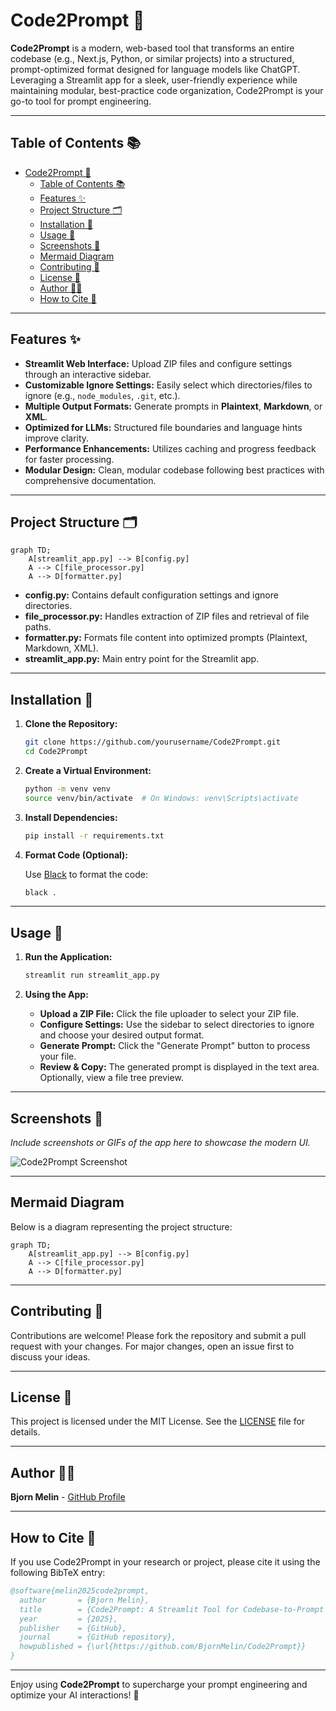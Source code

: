 # Code2Prompt 🚀

**Code2Prompt** is a modern, web-based tool that transforms an entire codebase (e.g., Next.js, Python, or similar projects) into a structured, prompt-optimized format designed for language models like ChatGPT. Leveraging a Streamlit app for a sleek, user-friendly experience while maintaining modular, best-practice code organization, Code2Prompt is your go-to tool for prompt engineering.

---

## Table of Contents 📚

- [Code2Prompt 🚀](#code2prompt-)
  - [Table of Contents 📚](#table-of-contents-)
  - [Features ✨](#features-)
  - [Project Structure 🗂️](#project-structure-️)
  - [Installation 🔧](#installation-)
  - [Usage 🚀](#usage-)
  - [Screenshots 📸](#screenshots-)
  - [Mermaid Diagram](#mermaid-diagram)
  - [Contributing 🤝](#contributing-)
  - [License 📄](#license-)
  - [Author 👨‍💻](#author-)
  - [How to Cite 📝](#how-to-cite-)

---

## Features ✨

- **Streamlit Web Interface:** Upload ZIP files and configure settings through an interactive sidebar.
- **Customizable Ignore Settings:** Easily select which directories/files to ignore (e.g., `node_modules`, `.git`, etc.).
- **Multiple Output Formats:** Generate prompts in **Plaintext**, **Markdown**, or **XML**.
- **Optimized for LLMs:** Structured file boundaries and language hints improve clarity.
- **Performance Enhancements:** Utilizes caching and progress feedback for faster processing.
- **Modular Design:** Clean, modular codebase following best practices with comprehensive documentation.

---

## Project Structure 🗂️

```mermaid
graph TD;
    A[streamlit_app.py] --> B[config.py]
    A --> C[file_processor.py]
    A --> D[formatter.py]
```

- **config.py:** Contains default configuration settings and ignore directories.
- **file_processor.py:** Handles extraction of ZIP files and retrieval of file paths.
- **formatter.py:** Formats file content into optimized prompts (Plaintext, Markdown, XML).
- **streamlit_app.py:** Main entry point for the Streamlit app.

---

## Installation 🔧

1. **Clone the Repository:**

   ```bash
   git clone https://github.com/yourusername/Code2Prompt.git
   cd Code2Prompt
   ```

2. **Create a Virtual Environment:**

   ```bash
   python -m venv venv
   source venv/bin/activate  # On Windows: venv\Scripts\activate
   ```

3. **Install Dependencies:**

   ```bash
   pip install -r requirements.txt
   ```

4. **Format Code (Optional):**

   Use [Black](https://black.readthedocs.io/) to format the code:

   ```bash
   black .
   ```

---

## Usage 🚀

1. **Run the Application:**

   ```bash
   streamlit run streamlit_app.py
   ```

2. **Using the App:**
   - **Upload a ZIP File:** Click the file uploader to select your ZIP file.
   - **Configure Settings:** Use the sidebar to select directories to ignore and choose your desired output format.
   - **Generate Prompt:** Click the "Generate Prompt" button to process your file.
   - **Review & Copy:** The generated prompt is displayed in the text area. Optionally, view a file tree preview.

---

## Screenshots 📸

_Include screenshots or GIFs of the app here to showcase the modern UI._

![Code2Prompt Screenshot](https://via.placeholder.com/800x400?text=Code2Prompt+Streamlit+App)

---

## Mermaid Diagram

Below is a diagram representing the project structure:

```mermaid
graph TD;
    A[streamlit_app.py] --> B[config.py]
    A --> C[file_processor.py]
    A --> D[formatter.py]
```

---

## Contributing 🤝

Contributions are welcome! Please fork the repository and submit a pull request with your changes. For major changes, open an issue first to discuss your ideas.

---

## License 📄

This project is licensed under the MIT License. See the [LICENSE](LICENSE) file for details.

---

## Author 👨‍💻

**Bjorn Melin** - [GitHub Profile](https://github.com/BjornMelin)

---

## How to Cite 📝

If you use Code2Prompt in your research or project, please cite it using the following BibTeX entry:

```bibtex
@software{melin2025code2prompt,
  author       = {Bjorn Melin},
  title        = {Code2Prompt: A Streamlit Tool for Codebase-to-Prompt Conversion},
  year         = {2025},
  publisher    = {GitHub},
  journal      = {GitHub repository},
  howpublished = {\url{https://github.com/BjornMelin/Code2Prompt}}
}
```

---

Enjoy using **Code2Prompt** to supercharge your prompt engineering and optimize your AI interactions! 🎉
